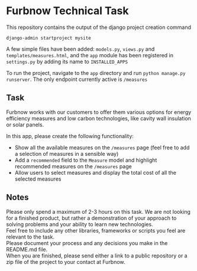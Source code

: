 # Furbnow Technical Task

This repository contains the output of the django project creation command
```
django-admin startproject mysite
```
A few simple files have been added: `models.py`, `views.py` and `templates/measures.html`, and the `app` module has been registered in `settings.py` by adding its name to `INSTALLED_APPS`  

To run the project, navigate to the `app` directory and run `python manage.py runserver`. The only endpoint currently active is `/measures` 

## Task

Furbnow works with our customers to offer them various options for energy efficiency measures and low carbon technologies, like cavity wall insulation or solar panels.  

In this app, please create the following functionality:
- Show all the available measures on the `/measures` page (feel free to add a selection of measures in a sensible way)
- Add a `recommended` field to the `Measure` model and highlight recommended measures on the `/measures` page
- Allow users to select measures and display the total cost of all the selected measures

## Notes

Please only spend a maximum of 2-3 hours on this task. We are not looking for a finished product, but rather a demonstration of your approach to solving problems and your ability to learn new technologies.  
Feel free to include any other libraries, frameworks or scripts you feel are relevant to the task.  
Please document your process and any decisions you make in the README.md file.  
When you are finished, please send either a link to a public repository or a zip file of the project to your contact at Furbnow.
